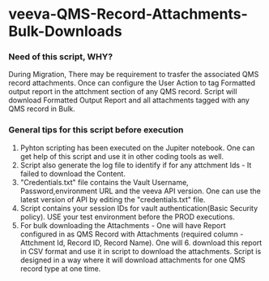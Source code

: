 # veeva-QMS-Record-Attachments-Bulk-Downloads

### Need of this script, WHY?
During Migration, There may be requirement to trasfer the associated QMS record attachments. Once can configure the User Action to tag Formatted output report in the attchment section of any QMS record. Script will download Formatted Output Report and all attachments tagged with any QMS record in Bulk. 

### General tips for this script before execution
1. Pyhton scripting has been executed on the Jupiter notebook. One can get help of this script and use it in other coding tools as well.
2. Script also generate the log file to identify if for any attchment Ids - It failed to download the Content.
3. "Credentials.txt" file contains the Vault Username, Password,environment URL and the veeva API version. One can use the latest version of API by editing the "credentials.txt" file.
4. Script contains your session IDs for vault authentication(Basic Security policy). USE your test environment before the PROD executions.
5. For bulk downloading the Attachments - One will have Report configured in as QMS Record with Attachments (required column - Attchment Id, Record ID, Record Name). One will 6. download this report in CSV format and use it in script to download the attachments.
Script is designed in a way where it will download attachments for one QMS record type  at one time.
